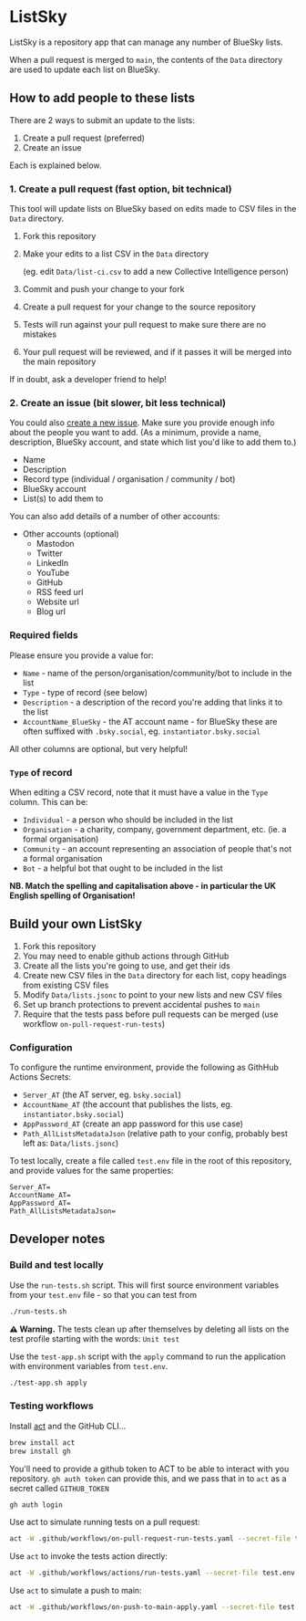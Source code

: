 # ListSky

ListSky is a repository app that can manage any number of BlueSky lists.

When a pull request is merged to `main`, the contents of the `Data` directory are used to update each list on BlueSky.

## How to add people to these lists

There are 2 ways to submit an update to the lists:

1. Create a pull request (preferred)
2. Create an issue

Each is explained below.

### 1. Create a pull request (fast option, bit technical)

This tool will update lists on BlueSky based on edits made to CSV files in the `Data` directory.

1. Fork this repository
1. Make your edits to a list CSV in the `Data` directory
   
   (eg. edit `Data/list-ci.csv` to add a new Collective Intelligence person)

1. Commit and push your change to your fork
1. Create a pull request for your change to the source repository
1. Tests will run against your pull request to make sure there are no mistakes
1. Your pull request will be reviewed, and if it passes it will be merged into the main repository

If in doubt, ask a developer friend to help!

### 2. Create an issue (bit slower, bit less technical)

You could also [create a new issue](https://github.com/instantiator/listsky/issues/new/choose). Make sure you provide enough info about the people you want to add. (As a minimum, provide a name, description, BlueSky account, and state which list you'd like to add them to.)

* Name
* Description
* Record type (individual / organisation / community / bot)
* BlueSky account
* List(s) to add them to

You can also add details of a number of other accounts:

* Other accounts (optional)
  * Mastodon
  * Twitter
  * LinkedIn
  * YouTube
  * GitHub
  * RSS feed url
  * Website url
  * Blog url

### Required fields

Please ensure you provide a value for:

* `Name` - name of the person/organisation/community/bot to include in the list
* `Type` - type of record (see below)
* `Description` - a description of the record you're adding that links it to the list
* `AccountName_BlueSky` - the AT account name - for BlueSky these are often suffixed with `.bsky.social`, eg. `instantiator.bsky.social`

All other columns are optional, but very helpful!

### `Type` of record

When editing a CSV record, note that it must have a value in the `Type` column. This can be:

* `Individual` - a person who should be included in the list
* `Organisation` - a charity, company, government department, etc. (ie. a formal organisation)
* `Community` - an account representing an association of people that's not a formal organisation
* `Bot` - a helpful bot that ought to be included in the list

**NB. Match the spelling and capitalisation above - in particular the UK English spelling of Organisation!**

## Build your own ListSky

1. Fork this repository
1. You may need to enable github actions through GitHub
1. Create all the lists you're going to use, and get their ids
1. Create new CSV files in the `Data` directory for each list, copy headings from existing CSV files
1. Modify `Data/lists.jsonc` to point to your new lists and new CSV files
1. Set up branch protections to prevent accidental pushes to `main`
1. Require that the tests pass before pull requests can be merged (use workflow `on-pull-request-run-tests`)

### Configuration

To configure the runtime environment, provide the following as GithHub Actions Secrets:

* `Server_AT` (the AT server, eg. `bsky.social`)
* `AccountName_AT` (the account that publishes the lists, eg. `instantiator.bsky.social`)
* `AppPassword_AT` (create an app password for this use case)
* `Path_AllListsMetadataJson` (relative path to your config, probably best left as: `Data/lists.jsonc`)

To test locally, create a file called `test.env` file in the root of this repository, and provide values for the same properties:

```env
Server_AT=
AccountName_AT=
AppPassword_AT=
Path_AllListsMetadataJson=
```

## Developer notes

### Build and test locally

Use the `run-tests.sh` script. This will first source environment variables from your `test.env` file - so that you can test from 

```bash
./run-tests.sh
```

**⚠️ Warning.** The tests clean up after themselves by deleting all lists on the test profile starting with the words: `Unit test`

Use the `test-app.sh` script with the `apply` command to run the application with environment variables from `test.env`.

```bash
./test-app.sh apply
```

### Testing workflows

Install [act](https://nektosact.com/installation/index.html) and the GitHub CLI...


```bash
brew install act
brew install gh
```

You'll need to provide a github token to ACT to be able to interact with you repository. `gh auth token` can provide this, and we pass that in to `act` as a secret called `GITHUB_TOKEN`

```bash
gh auth login
```

Use act to simulate running tests on a pull request:

```bash
act -W .github/workflows/on-pull-request-run-tests.yaml --secret-file test.env -s GITHUB_TOKEN="$(gh auth token)" -j "on-pull-request-run-tests"
```

Use `act` to invoke the tests action directly:

```bash
act -W .github/workflows/actions/run-tests.yaml --secret-file test.env -s GITHUB_TOKEN="$(gh auth token)" -j "run-listsky-tests"
```

Use `act` to simulate a push to main:

```bash
act -W .github/workflows/on-push-to-main-apply.yaml --secret-file test.env -s GITHUB_TOKEN="$(gh auth token)" -j "on-push-to-main-apply"
```
